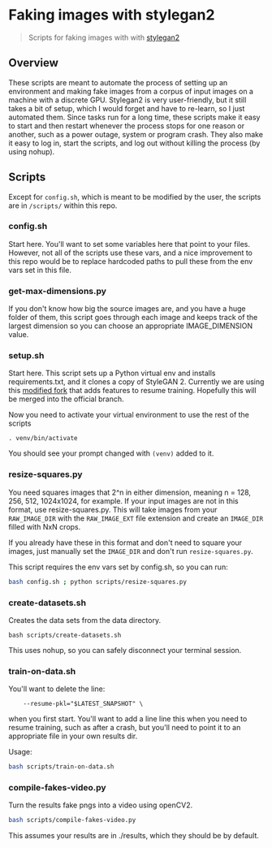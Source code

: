 # Faking images with stylegan2

> Scripts for faking images with with [stylegan2](https://github.com/NVlabs/stylegan2)

## Overview

These scripts are meant to automate the process of setting up an environment and making fake images from a corpus of input images on a machine with a discrete GPU. Stylegan2 is very user-friendly, but it still takes a bit of setup, which I would forget and have to re-learn, so I just automated them. Since tasks run for a long time, these scripts make it easy to start and then restart whenever the process stops for one reason or another, such as a power outage, system or program crash. They also make it easy to log in, start the scripts, and log out without killing the process (by using nohup).

## Scripts

Except for `config.sh`, which is meant to be modified by the user, the scripts are in `/scripts/` within this repo.

### config.sh

Start here. You'll want to set some variables here that point to your files. However, not all of the scripts use these vars, and a nice improvement to this repo would be to replace hardcoded paths to pull these from the env vars set in this file.


### get-max-dimensions.py

If you don't know how big the source images are, and you have a huge folder of them, this script goes through each image and keeps track of the largest dimension so you can choose an appropriate IMAGE_DIMENSION value.

### setup.sh

Start here. This script sets up a Python virtual env and installs requirements.txt, and it clones a copy of StyleGAN 2. Currently we are using this [modified fork](https://github.com/ashirviskas/stylegan2.git) that adds features to resume training. Hopefully this will be merged into the official branch.

Now you need to activate your virtual environment to use the rest of the scripts

```
. venv/bin/activate
```

You should see your prompt changed with `(venv)` added to it.

### resize-squares.py

You need squares images that 2^n in either dimension, meaning n = 128, 256, 512, 1024x1024, for example. If your input images are not in this format, use resize-squares.py. This will take images from your `RAW_IMAGE_DIR` with the `RAW_IMAGE_EXT` file extension and create an `IMAGE_DIR` filled with NxN crops. 

If you already have these in this format and don't need to square your images, just manually set the `IMAGE_DIR` and don't run `resize-squares.py`.

This script requires the env vars set by config.sh, so you can run:

```bash 
bash config.sh ; python scripts/resize-squares.py
```

### create-datasets.sh

Creates the data sets from the data directory.

```
bash scripts/create-datasets.sh
```

This uses nohup, so you can safely disconnect your terminal session.

### train-on-data.sh

You'll want to delete the line:

```
    --resume-pkl="$LATEST_SNAPSHOT" \
```

when you first start. You'll want to add a line line this when you need to resume training, such as after a crash, but you'll need to point it to an appropriate file in your own results dir.

Usage:

```bash
bash scripts/train-on-data.sh
```

### compile-fakes-video.py

Turn the results fake pngs into a video using openCV2.

```bash
bash scripts/compile-fakes-video.py
```

This assumes your results are in ./results, which they should be by default.




